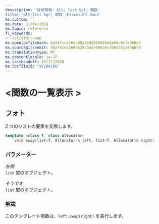 ```yaml
---
description: '詳細情報: &lt; list &gt; 関数'
title: '&lt;list &gt; 関数 |Microsoft Docs'
ms.custom: ''
ms.date: 11/04/2016
ms.topic: reference
f1_keywords:
- list/std::swap
ms.openlocfilehash: 6a94fcc916db08a510a968b66b0a0dc0cfa9b8e5
ms.sourcegitcommit: d6af41e42699628c3e2e6063ec7b03931a49a098
ms.translationtype: MT
ms.contentlocale: ja-JP
ms.lasthandoff: 12/11/2020
ms.locfileid: "97284708"
---
```

# <a name="ltlistgt-functions"></a>&lt;関数の一覧表示 &gt;

## <a name="swap"></a><a name="swap"></a> フォト

2 つのリストの要素を交換します。

```cpp
template <class T, class Allocator>
    void swap(list<T, Allocator>& left, list<T, Allocator>& right)
```

### <a name="parameters"></a>パラメーター

*左側*\
`list` 型のオブジェクト。

*そうです*\
`list` 型のオブジェクト。

### <a name="remarks"></a>解説

このテンプレート関数は、`left.swap(right)` を実行します。

